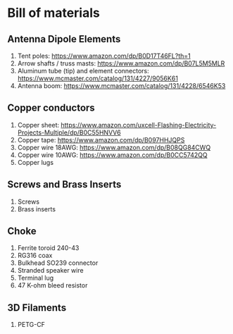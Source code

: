 # Bill of materials

## Antenna Dipole Elements

1. Tent poles: https://www.amazon.com/dp/B0D17T46FL?th=1
2. Arrow shafts / truss masts: https://www.amazon.com/dp/B07L5M5MLR
3. Aluminum tube (tip) and element connectors: https://www.mcmaster.com/catalog/131/4227/9056K61
4. Antenna boom: https://www.mcmaster.com/catalog/131/4228/6546K53

## Copper conductors

1. Copper sheet: https://www.amazon.com/uxcell-Flashing-Electricity-Projects-Multiple/dp/B0C55HNVV6
2. Copper tape: https://www.amazon.com/dp/B097HHJQPS
3. Copper wire 18AWG: https://www.amazon.com/dp/B08QG84CWQ
4. Copper wire 10AWG: https://www.amazon.com/dp/B0CC5742QQ
5. Copper lugs
   
## Screws and Brass Inserts
1. Screws
2. Brass inserts

## Choke
1. Ferrite toroid 240-43
2. RG316 coax
3. Bulkhead SO239 connector
4. Stranded speaker wire
5. Terminal lug
6. 47 K-ohm bleed resistor
   
## 3D Filaments
1. PETG-CF
